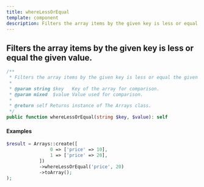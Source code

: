 ```yaml
---
title: whereLessOrEqual
template: component
description: Filters the array items by the given key is less or equal the given value.
---
```


<h2 class="font-normal text-lg">
Filters the array items by the given key is less or equal the given value.
</h2>

```php
/**
 * Filters the array items by the given key is less or equal the given value.
 *
 * @param string $key   Key of the array for comparison.
 * @param mixed  $value Value used for comparison.
 *
 * @return self Returns instance of The Arrays class.
 */
public function whereLessOrEqual(string $key, $value): self
```

#### Examples

```php
$result = Arrays::create([
                0 => ['price' => 10],
                1 => ['price' => 20],
            ])
            ->whereLessOrEqual('price', 20)
            ->toArray();
);
```
